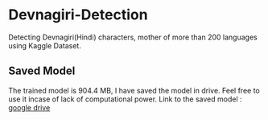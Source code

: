 # Devnagiri-Detection
Detecting Devnagiri(Hindi) characters, mother of more than 200 languages using Kaggle Dataset. 


## Saved Model
The trained model is 904.4 MB, I have saved the model in drive. Feel free to use it incase of lack of computational power.
Link to the saved model : [google drive](https://drive.google.com/open?id=1LW1Oui_P3yt7rHIW4aOhmLEFPBdQNA9O)
